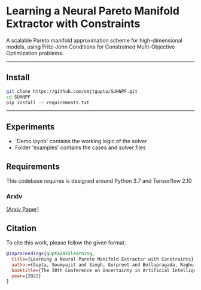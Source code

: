 
# Learning a Neural Pareto Manifold Extractor with Constraints

A scalable Pareto manifold approximation scheme for high-dimensional models, using Fritz-John Conditions for Constrained Multi-Objective Optimization problems. 

---

## Install

```bash
git clone https://github.com/smjtgupta/SUHNPF.git
cd SUHNPF
pip install -r requirements.txt
```

---

## Experiments

- `Demo.ipynb' contains the working logic of the solver
- Folder 'examples' contains the cases and solver files

## Requirements

This codebase requires is designed around Python 3.7 and Tensorflow 2.10



### Arxiv

[[Arxiv Paper]](https://arxiv.org/pdf/2110.15442.pdf)

## Citation

To cite this work, please follow the given format.

```bibtex
@inproceedings{gupta2022learning,
  title={Learning a Neural Pareto Manifold Extractor with Constraints},
  author={Gupta, Soumyajit and Singh, Gurpreet and Bollapragada, Raghu and Lease, Matthew},
  booktitle={The 38th Conference on Uncertainty in Artificial Intelligence},
  year={2022}
}
```